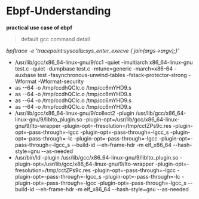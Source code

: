 # Ebpf-Understanding
**practical use case of ebpf**
>default gcc command detail

*bpftrace -e 'tracepoint:syscalls:sys_enter_execve { join(args->argv);}'*

- /usr/lib/gcc/x86_64-linux-gnu/9/cc1 -quiet -imultiarch x86_64-linux-gnu test.c -quiet -dumpbase test.c -mtune=generic -march=x86-64 -auxbase test -fasynchronous-unwind-tables -fstack-protector-strong -Wformat -Wformat-security
- as --64 -o /tmp/ccdhQCIc.o /tmp/cc6mYHD9.s
- as --64 -o /tmp/ccdhQCIc.o /tmp/cc6mYHD9.s
- as --64 -o /tmp/ccdhQCIc.o /tmp/cc6mYHD9.s
- as --64 -o /tmp/ccdhQCIc.o /tmp/cc6mYHD9.s
- /usr/lib/gcc/x86_64-linux-gnu/9/collect2 -plugin /usr/lib/gcc/x86_64-linux-gnu/9/liblto_plugin.so -plugin-opt=/usr/lib/gcc/x86_64-linux-gnu/9/lto-wrapper -plugin-opt=-fresolution=/tmp/cctZPs9c.res -plugin-opt=-pass-through=-lgcc -plugin-opt=-pass-through=-lgcc_s -plugin-opt=-pass-through=-lc -plugin-opt=-pass-through=-lgcc -plugin-opt=-pass-through=-lgcc_s --build-id --eh-frame-hdr -m elf_x86_64 --hash-style=gnu --as-needed
- /usr/bin/ld -plugin /usr/lib/gcc/x86_64-linux-gnu/9/liblto_plugin.so -plugin-opt=/usr/lib/gcc/x86_64-linux-gnu/9/lto-wrapper -plugin-opt=-fresolution=/tmp/cctZPs9c.res -plugin-opt=-pass-through=-lgcc -plugin-opt=-pass-through=-lgcc_s -plugin-opt=-pass-through=-lc -plugin-opt=-pass-through=-lgcc -plugin-opt=-pass-through=-lgcc_s --build-id --eh-frame-hdr -m elf_x86_64 --hash-style=gnu --as-needed
